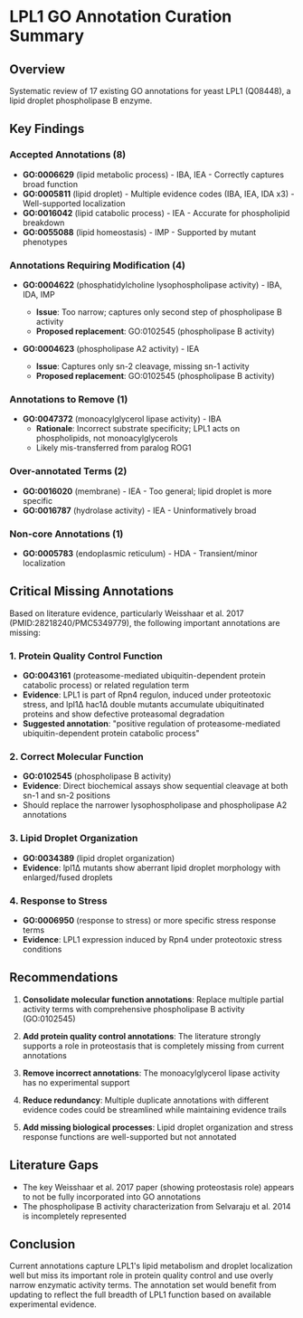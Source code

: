 # LPL1 GO Annotation Curation Summary

## Overview
Systematic review of 17 existing GO annotations for yeast LPL1 (Q08448), a lipid droplet phospholipase B enzyme.

## Key Findings

### Accepted Annotations (8)
- **GO:0006629** (lipid metabolic process) - IBA, IEA - Correctly captures broad function
- **GO:0005811** (lipid droplet) - Multiple evidence codes (IBA, IEA, IDA x3) - Well-supported localization
- **GO:0016042** (lipid catabolic process) - IEA - Accurate for phospholipid breakdown
- **GO:0055088** (lipid homeostasis) - IMP - Supported by mutant phenotypes

### Annotations Requiring Modification (4)
- **GO:0004622** (phosphatidylcholine lysophospholipase activity) - IBA, IDA, IMP
  - **Issue**: Too narrow; captures only second step of phospholipase B activity
  - **Proposed replacement**: GO:0102545 (phospholipase B activity)
  
- **GO:0004623** (phospholipase A2 activity) - IEA
  - **Issue**: Captures only sn-2 cleavage, missing sn-1 activity
  - **Proposed replacement**: GO:0102545 (phospholipase B activity)

### Annotations to Remove (1)
- **GO:0047372** (monoacylglycerol lipase activity) - IBA
  - **Rationale**: Incorrect substrate specificity; LPL1 acts on phospholipids, not monoacylglycerols
  - Likely mis-transferred from paralog ROG1

### Over-annotated Terms (2)
- **GO:0016020** (membrane) - IEA - Too general; lipid droplet is more specific
- **GO:0016787** (hydrolase activity) - IEA - Uninformatively broad

### Non-core Annotations (1)
- **GO:0005783** (endoplasmic reticulum) - HDA - Transient/minor localization

## Critical Missing Annotations

Based on literature evidence, particularly Weisshaar et al. 2017 (PMID:28218240/PMC5349779), the following important annotations are missing:

### 1. Protein Quality Control Function
- **GO:0043161** (proteasome-mediated ubiquitin-dependent protein catabolic process) or related regulation term
- **Evidence**: LPL1 is part of Rpn4 regulon, induced under proteotoxic stress, and lpl1Δ hac1Δ double mutants accumulate ubiquitinated proteins and show defective proteasomal degradation
- **Suggested annotation**: "positive regulation of proteasome-mediated ubiquitin-dependent protein catabolic process"

### 2. Correct Molecular Function
- **GO:0102545** (phospholipase B activity)
- **Evidence**: Direct biochemical assays show sequential cleavage at both sn-1 and sn-2 positions
- Should replace the narrower lysophospholipase and phospholipase A2 annotations

### 3. Lipid Droplet Organization
- **GO:0034389** (lipid droplet organization)
- **Evidence**: lpl1Δ mutants show aberrant lipid droplet morphology with enlarged/fused droplets

### 4. Response to Stress
- **GO:0006950** (response to stress) or more specific stress response terms
- **Evidence**: LPL1 expression induced by Rpn4 under proteotoxic stress conditions

## Recommendations

1. **Consolidate molecular function annotations**: Replace multiple partial activity terms with comprehensive phospholipase B activity (GO:0102545)

2. **Add protein quality control annotations**: The literature strongly supports a role in proteostasis that is completely missing from current annotations

3. **Remove incorrect annotations**: The monoacylglycerol lipase activity has no experimental support

4. **Reduce redundancy**: Multiple duplicate annotations with different evidence codes could be streamlined while maintaining evidence trails

5. **Add missing biological processes**: Lipid droplet organization and stress response functions are well-supported but not annotated

## Literature Gaps
- The key Weisshaar et al. 2017 paper (showing proteostasis role) appears to not be fully incorporated into GO annotations
- The phospholipase B activity characterization from Selvaraju et al. 2014 is incompletely represented

## Conclusion
Current annotations capture LPL1's lipid metabolism and droplet localization well but miss its important role in protein quality control and use overly narrow enzymatic activity terms. The annotation set would benefit from updating to reflect the full breadth of LPL1 function based on available experimental evidence.